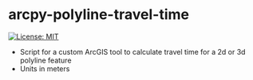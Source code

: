 # arcpy-polyline-travel-time

[![License: MIT](https://img.shields.io/badge/License-MIT-yellow.svg)](https://opensource.org/licenses/MIT)

* Script for a custom ArcGIS tool to calculate travel time for a 2d or 3d polyline feature
* Units in meters
